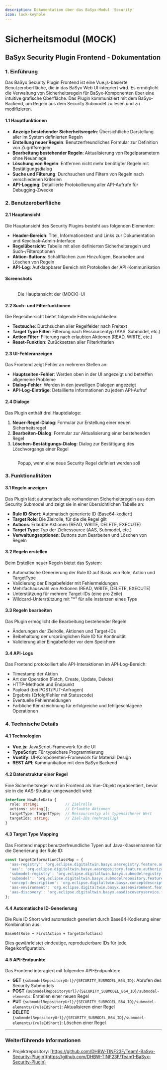 ```yaml
---
description: Dokumentation über das BaSyx-Modul 'Security'
icon: lock-keyhole
---
```


# Sicherheitsmodul (MOCK)

## BaSyx Security Plugin Frontend - Dokumentation

### 1. Einführung

Das BaSyx Security Plugin Frontend ist eine Vue.js-basierte Benutzeroberfläche, die in das BaSyx Web UI integriert wird. Es ermöglicht die Verwaltung von Sicherheitsregeln für BaSyx-Komponenten über eine intuitive grafische Oberfläche. Das Plugin kommuniziert mit dem BaSyx-Backend, um Regeln aus dem Security Submodel zu lesen und zu modifizieren.

#### 1.1 Hauptfunktionen

* **Anzeige bestehender Sicherheitsregeln**: Übersichtliche Darstellung aller im System definierten Regeln
* **Erstellung neuer Regeln**: Benutzerfreundliches Formular zur Definition von Zugriffsregeln
* **Bearbeitung bestehender Regeln**: Aktualisierung von Regelparametern ohne Neuanlage
* **Löschung von Regeln**: Entfernen nicht mehr benötigter Regeln mit Bestätigungsdialog
* **Suche und Filterung**: Durchsuchen und Filtern von Regeln nach verschiedenen Kriterien
* **API-Logging**: Detaillierte Protokollierung aller API-Aufrufe für Debugging-Zwecke

### 2. Benutzeroberfläche

#### 2.1 Hauptansicht

Die Hauptansicht des Security Plugins besteht aus folgenden Elementen:

* **Header-Bereich**: Titel, Informationstext und Links zur Dokumentation und Keycloak-Admin-Interface
* **Regelübersicht**: Tabelle mit allen definierten Sicherheitsregeln und Such-/Filteroptionen
* **Aktion-Buttons**: Schaltflächen zum Hinzufügen, Bearbeiten und Löschen von Regeln
* **API-Log**: Aufklappbarer Bereich mit Protokollen der API-Kommunikation

#### Screenshots

<figure><img src="../.gitbook/assets/image (3).png" alt=""><figcaption><p>Die Hauptansicht der (MOCK)-UI</p></figcaption></figure>

#### 2.2 Such- und Filterfunktionen

Die Regelübersicht bietet folgende Filtermöglichkeiten:

* **Textsuche**: Durchsuchen aller Regelfelder nach Freitext
* **Target Type Filter**: Filterung nach Ressourcentyp (AAS, Submodel, etc.)
* **Action Filter**: Filterung nach erlaubten Aktionen (READ, WRITE, etc.)
* **Reset-Funktion**: Zurücksetzen aller Filterkriterien

#### 2.3 UI-Fehleranzeigen

Das Frontend zeigt Fehler an mehreren Stellen an:

* **Hauptseiten-Fehler**: Werden oben in der UI angezeigt und betreffen allgemeine Probleme
* **Dialog-Fehler**: Werden in den jeweiligen Dialogen angezeigt
* **API-Log-Einträge**: Detaillierte Informationen zu jedem API-Aufruf

#### 2.4 Dialoge

Das Plugin enthält drei Hauptdialoge:

1. **Neuer-Regel-Dialog**: Formular zur Erstellung einer neuen Sicherheitsregel
2. **Bearbeiten-Dialog**: Formular zur Aktualisierung einer bestehenden Regel
3. **Löschen-Bestätigungs-Dialog**: Dialog zur Bestätigung des Löschvorgangs einer Regel

<figure><img src="../.gitbook/assets/Screenshot 2025-04-25 at 14-23-43 AAS UI.png" alt=""><figcaption><p>Popup, wenn eine neue Security Regel definiert werden soll</p></figcaption></figure>

### 3. Funktionalitäten

#### 3.1 Regeln anzeigen

Das Plugin lädt automatisch alle vorhandenen Sicherheitsregeln aus dem Security Submodel und zeigt sie in einer übersichtlichen Tabelle an:

* **Rule ID Short**: Automatisch generierte ID (Base64-kodiert)
* **Target Role**: Die Zielrolle, für die die Regel gilt
* **Actions**: Erlaubte Aktionen (READ, WRITE, DELETE, EXECUTE)
* **Target Type**: Typ der Zielressource (AAS, Submodel, etc.)
* **Verwaltungsoptionen**: Buttons zum Bearbeiten und Löschen von Regeln

#### 3.2 Regeln erstellen

Beim Erstellen neuer Regeln bietet das System:

* Automatische Generierung der Rule ID auf Basis von Role, Action und TargetType
* Validierung der Eingabefelder mit Fehlermeldungen
* Mehrfachauswahl von Aktionen (READ, WRITE, DELETE, EXECUTE)
* Unterstützung für mehrere Target-IDs (eine pro Zeile)
* Wildcard-Unterstützung mit "\*" für alle Instanzen eines Typs

#### 3.3 Regeln bearbeiten

Das Plugin ermöglicht die Bearbeitung bestehender Regeln:

* Änderungen der Zielrolle, Aktionen und Target-IDs
* Beibehaltung der ursprünglichen Rule ID für Kontinuität
* Validierung aller Eingabefelder vor dem Speichern

#### 3.4 API-Logs

Das Frontend protokolliert alle API-Interaktionen im API-Log-Bereich:

* Timestamp der Aktion
* Art der Operation (Fetch, Create, Update, Delete)
* HTTP-Methode und Endpunkt
* Payload (bei POST/PUT-Anfragen)
* Ergebnis (Erfolg/Fehler mit Statuscode)
* Eventuelle Fehlermeldungen
* Farbliche Kennzeichnung für erfolgreiche und fehlgeschlagene Operationen

### 4. Technische Details

#### 4.1 Technologien

* **Vue.js**: JavaScript-Framework für die UI
* **TypeScript**: Für typsichere Programmierung
* **Vuetify**: UI-Komponenten-Framework für Material Design
* **REST API**: Kommunikation mit dem BaSyx Backend

#### 4.2 Datenstruktur einer Regel

Eine Sicherheitsregel wird im Frontend als Vue-Objekt repräsentiert, bevor sie in die AAS-Struktur umgewandelt wird:

```typescript
interface NewRuleData {
  role: string;            // Zielrolle
  actions: string[];       // Erlaubte Aktionen
  targetType: TargetType;  // Ressourcentyp als typensicherer Wert
  targetIds: string;       // Ziel-IDs (mehrzeilig)
}
```

#### 4.3 Target Type Mapping

Das Frontend mappt benutzerfreundliche Typen auf Java-Klassennamen für die Generierung der Rule ID:

```typescript
const targetInformationClassMap = {
  'aas-registry': 'org.eclipse.digitaltwin.basyx.aasregistry.feature.authorization.AasRegistryTargetInformation',
  'aas': 'org.eclipse.digitaltwin.basyx.aasrepository.feature.authorization.AasTargetInformation',
  'submodel-registry': 'org.eclipse.digitaltwin.basyx.submodelregistry.feature.authorization.SubmodelRegistryTargetInformation',
  'submodel': 'org.eclipse.digitaltwin.basyx.submodelrepository.feature.authorization.SubmodelTargetInformation',
  'concept-description': 'org.eclipse.digitaltwin.basyx.conceptdescriptionrepository.feature.authorization.ConceptDescriptionTargetInformation',
  'aas-environment': 'org.eclipse.digitaltwin.basyx.aasenvironment.feature.authorization.AasEnvironmentTargetInformation',
  'aas-discovery': 'org.eclipse.digitaltwin.basyx.aasdiscoveryservice.feature.authorization.AasDiscoveryServiceTargetInformation',
};
```

#### 4.4 Automatische ID-Generierung

Die Rule ID Short wird automatisch generiert durch Base64-Kodierung einer Kombination aus:

```
Base64(Role + FirstAction + TargetInfoClass)
```

Dies gewährleistet eindeutige, reproduzierbare IDs für jede Regelkonfiguration.

#### 4.5 API-Endpunkte

Das Frontend interagiert mit folgenden API-Endpunkten:

* **GET** `{submodelRepositoryUrl}/{SECURITY_SUBMODEL_B64_ID}`: Abrufen des Security Submodels
* **POST** `{submodelRepositoryUrl}/{SECURITY_SUBMODEL_B64_ID}/submodel-elements`: Erstellen einer neuen Regel
* **PUT** `{submodelRepositoryUrl}/{SECURITY_SUBMODEL_B64_ID}/submodel-elements/{ruleIdShort}`: Aktualisieren einer Regel
* **DELETE** `{submodelRepositoryUrl}/{SECURITY_SUBMODEL_B64_ID}/submodel-elements/{ruleIdShort}`: Löschen einer Regel

***

### Weiterführende Informationen

* Projektrepository: [https://github.com/DHBW-TINF23F/Team1-BaSyx-Security-Plugin](https://github.com/DHBW-TINF23F/Team1-BaSyx-Security-Plugin)
